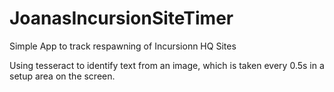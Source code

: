 # JoanasIncursionSiteTimer
Simple App to track respawning of Incursionn HQ Sites

Using tesseract to identify text from an image, which is taken every 0.5s in a setup area on the screen. 
